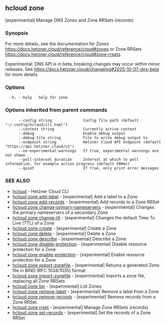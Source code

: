 ## hcloud zone

[experimental] Manage DNS Zones and Zone RRSets (records)

### Synopsis

For more details, see the documentation for Zones https://docs.hetzner.cloud/reference/cloud#zones or Zone RRSets https://docs.hetzner.cloud/reference/cloud#zone-rrsets.

Experimental: DNS API is in beta, breaking changes may occur within minor releases.
See https://docs.hetzner.cloud/changelog#2025-10-07-dns-beta for more details.


### Options

```
  -h, --help   help for zone
```

### Options inherited from parent commands

```
      --config string              Config file path (default "~/.config/hcloud/cli.toml")
      --context string             Currently active context
      --debug                      Enable debug output
      --debug-file string          File to write debug output to
      --endpoint string            Hetzner Cloud API endpoint (default "https://api.hetzner.cloud/v1")
      --no-experimental-warnings   If true, experimental warnings are not shown
      --poll-interval duration     Interval at which to poll information, for example action progress (default 500ms)
      --quiet                      If true, only print error messages
```

### SEE ALSO

* [hcloud](hcloud.md)	 - Hetzner Cloud CLI
* [hcloud zone add-label](hcloud_zone_add-label.md)	 - [experimental] Add a label to a Zone
* [hcloud zone add-records](hcloud_zone_add-records.md)	 - [experimental] Add records to a Zone RRSet
* [hcloud zone change-primary-nameservers](hcloud_zone_change-primary-nameservers.md)	 - [experimental] Changes the primary nameservers of a secondary Zone
* [hcloud zone change-ttl](hcloud_zone_change-ttl.md)	 - [experimental] Changes the default Time To Live (TTL) of a Zone
* [hcloud zone create](hcloud_zone_create.md)	 - [experimental] Create a Zone
* [hcloud zone delete](hcloud_zone_delete.md)	 - [experimental] Delete a Zone
* [hcloud zone describe](hcloud_zone_describe.md)	 - [experimental] Describe a Zone
* [hcloud zone disable-protection](hcloud_zone_disable-protection.md)	 - [experimental] Disable resource protection for a Zone
* [hcloud zone enable-protection](hcloud_zone_enable-protection.md)	 - [experimental] Enable resource protection for a Zone
* [hcloud zone export-zonefile](hcloud_zone_export-zonefile.md)	 - [experimental] Returns a generated Zone file in BIND (RFC 1034/1035) format
* [hcloud zone import-zonefile](hcloud_zone_import-zonefile.md)	 - [experimental] Imports a zone file, replacing all Zone RRSets
* [hcloud zone list](hcloud_zone_list.md)	 - [experimental] List Zones
* [hcloud zone remove-label](hcloud_zone_remove-label.md)	 - [experimental] Remove a label from a Zone
* [hcloud zone remove-records](hcloud_zone_remove-records.md)	 - [experimental] Remove records from a Zone RRSet.
* [hcloud zone rrset](hcloud_zone_rrset.md)	 - [experimental] Manage Zone RRSets (records)
* [hcloud zone set-records](hcloud_zone_set-records.md)	 - [experimental] Set the records of a Zone RRSet
